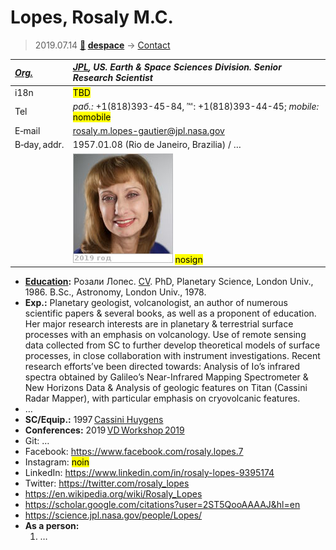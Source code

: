 # Lopes, Rosaly M.C.
> 2019.07.14 **[🚀](../index/index.md) [despace](index.md)** → [Contact](contact.md)

|*[Org.](contact.md)*|*[JPL](zz_jpl.md), US. Earth & Space Sciences Division. Senior Research Scientist*|
|:--|:--|
|i18n| <mark>TBD</mark> |
|Tel|*раб.:* +1(818)393-45-84, ℻: +1(818)393-44-45; *mobile:* <mark>nomobile</mark> |
|E‑mail| <rosaly.m.lopes-gautier@jpl.nasa.gov> |
|B‑day, addr.| 1957.01.08 (Rio de Janeiro, Brazilia) / … |
|| [![](f/contact/l/lopes_001_photo_thumb.jpg)](f/contact/l/lopes_001_photo.jpg) <mark>nosign</mark> |

   - **[Education](edu.md):** Розали Лопес. [CV](f/contact/l/lopes_001_cv.pdf). PhD, Planetary Science, London Univ., 1986. B.Sc., Astronomy, London Univ., 1978.
   - **Exp.:** Planetary geologist, volcanologist, an author of numerous scientific papers & several books, as well as a proponent of education. Her major research interests are in planetary & terrestrial surface processes with an emphasis on volcanology. Use of remote sensing data collected from SC to further develop theoretical models of surface processes, in close collaboration with instrument investigations. Recent research efforts’ve been directed towards: Analysis of Io’s infrared spectra obtained by Galileo’s Near-Infrared Mapping Spectrometer & New Horizons Data & Analysis of geologic features on Titan (Cassini Radar Mapper), with particular emphasis on cryovolcanic features.
   - …
   - **SC/Equip.:** 1997 [Cassini Huygens](cassini_huygens.md)
   - **Conferences:** 2019 [VD Workshop 2019](vdws2019.md)
   - Git: …
   - Facebook: <https://www.facebook.com/rosaly.lopes.7>
   - Instagram: <mark>noin</mark>
   - LinkedIn: <https://www.linkedin.com/in/rosaly-lopes-9395174>
   - Twitter: <https://twitter.com/rosaly_lopes>
   - <https://en.wikipedia.org/wiki/Rosaly_Lopes>
   - <https://scholar.google.com/citations?user=2ST5QooAAAAJ&hl=en>
   - <https://science.jpl.nasa.gov/people/Lopes/>
   - **As a person:**
      1. …
